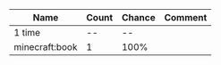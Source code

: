 | Name           | Count | Chance | Comment |
| -------------- | ----- | ------ | ------- |
| 1 time         |    -- |     -- |         |
| minecraft:book |     1 |   100% |         |